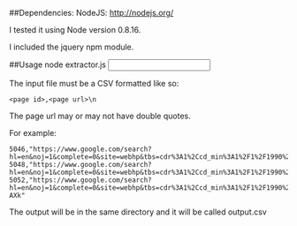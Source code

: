 ##Dependencies:
NodeJS: http://nodejs.org/

I tested it using Node version 0.8.16.

I included the jquery npm module.

##Usage
node extractor.js <input file>

The input file must be a CSV formatted like so:

```
<page id>,<page url>\n
```

The page url may or may not have double quotes.

For example:
```
5046,"https://www.google.com/search?hl=en&noj=1&complete=0&site=webhp&tbs=cdr%3A1%2Ccd_min%3A1%2F1%2F1990%2Ccd_max%3A4%2F26%2F2013&source=hp&q=Where+do+people+cash+fish+standing+on+stilts&oq=Where+do+people+cash+fish+standing+on+stilts&gs_l=hp.3...6153.11392.0.11488.0.0.0.0.0.0.0.0..0.0...0.0...1c.1.12.hp.P5HzmYlymb8"
5048,"https://www.google.com/search?hl=en&noj=1&complete=0&site=webhp&tbs=cdr%3A1%2Ccd_min%3A1%2F1%2F1990%2Ccd_max%3A4%2F26%2F2013&source=hp&q=Where+do+people+cash+fish+standing+on+stilts&oq=Where+do+people+cash+fish+standing+on+stilts&gs_l=hp.3...6153.11392.0.11488.0.0.0.0.0.0.0.0..0.0...0.0...1c.1.12.hp.P5HzmYlymb8"
5052,"https://www.google.com/search?hl=en&noj=1&complete=0&site=webhp&tbs=cdr%3A1%2Ccd_min%3A1%2F1%2F1990%2Ccd_max%3A4%2F26%2F2013&q=Fishing+on+stilts&oq=Fishing+on+stilts&gs_l=serp.3...18709.20917.0.21067.0.0.0.0.0.0.0.0..0.0...0.0...1c.1.12.serp.XDRgia5-AXk"
```

The output will be in the same directory and it will be called output.csv 